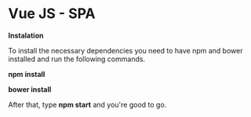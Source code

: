 # Vue JS - SPA

**Instalation**

To install the necessary dependencies you need to have npm and bower installed and run the following commands.

**npm install**

**bower install**

After that, type **npm start** and you're good to go.